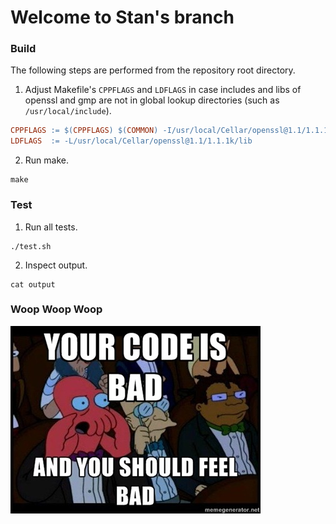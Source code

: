 # Welcome to Stan's branch

### Build
The following steps are performed from the repository root directory.

1. Adjust Makefile's `CPPFLAGS` and `LDFLAGS` in case includes and libs of openssl and gmp are not in 
global lookup directories (such as `/usr/local/include`).
```makefile
CPPFLAGS := $(CPPFLAGS) $(COMMON) -I/usr/local/Cellar/openssl@1.1/1.1.1k/include
LDFLAGS  := -L/usr/local/Cellar/openssl@1.1/1.1.1k/lib
```

2. Run make.
```shell
make
```

### Test
1. Run all tests.
```shell
./test.sh
```

2. Inspect output.
```shell
cat output
```

### Woop Woop Woop
![Zoidberg](bad-code.jpg)